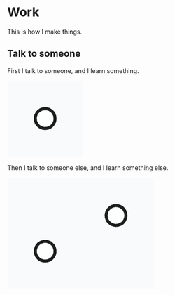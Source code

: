 # Work

This is how I make things.

## Talk to someone

First I talk to someone, and I learn something.

![dot](1.png)

Then I talk to someone else, and I learn something else.

![two dots](2.png)

